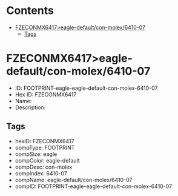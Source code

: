 



Contents
========

* [FZECONMX6417>eagle-default/con-molex/6410-07](#fzeconmx6417eagle-defaultcon-molex6410-07)
	* [Tags](#tags)

# FZECONMX6417>eagle-default/con-molex/6410-07

- ID: FOOTPRINT-eagle-eagle-default-con-molex-6410-07
- Hex ID: FZECONMX6417
- Name: 
- Description: 

## Tags

- hexID: FZECONMX6417
- oompType: FOOTPRINT
- oompSize: eagle
- oompColor: eagle-default
- oompDesc: con-molex
- oompIndex: 6410-07
- oompName: eagle-default/con-molex/6410-07
- oompID: FOOTPRINT-eagle-eagle-default-con-molex-6410-07
